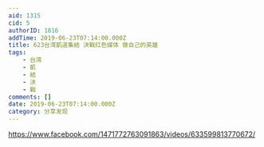 ```yaml
---
aid: 1315
cid: 5
authorID: 1816
addTime: 2019-06-23T07:14:00.000Z
title: 623台湾凱道集結 決戰红色媒体 做自己的英雄
tags:
    - 台湾
    - 凱
    - 結
    - 決
    - 戰
comments: []
date: 2019-06-23T07:14:00.000Z
category: 分享发现
---
```


https://www.facebook.com/1471772763091863/videos/633599813770672/
